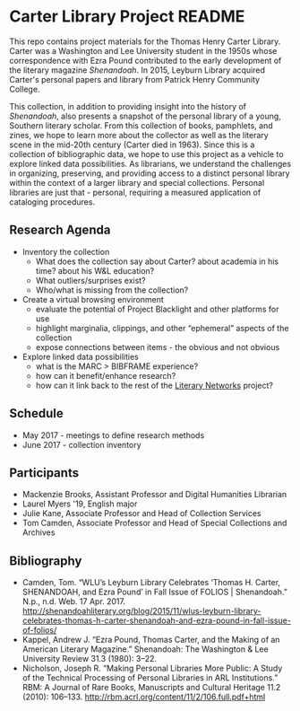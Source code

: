 # Carter Library Project README	

This repo contains project materials for the Thomas Henry Carter Library. Carter was a Washington and Lee University student in the 1950s whose correspondence with Ezra Pound contributed to the early development of the literary magazine *Shenandoah*. In 2015, Leyburn Library acquired Carter's personal papers and library from Patrick Henry Community College.  

This collection, in addition to providing insight into the history of *Shenandoah*, also presents a snapshot of the personal library of a young, Southern literary scholar. From this collection of books, pamphlets, and zines, we hope to learn more about the collector as well as the literary scene in the mid-20th century (Carter died in 1963). Since this is a collection of bibliographic data, we hope to use this project as a vehicle to explore linked data possibilities. As librarians, we understand the challenges in organizing, preserving, and providing access to a distinct personal library within the context of a larger library and special collections. Personal libraries are just that - personal, requiring a measured application of cataloging procedures. 



## Research Agenda
- Inventory the collection
    - What does the collection say about Carter? about academia in his time? about his W&L education?
    - What outliers/surprises exist?
    - Who/what is missing from the collection?
- Create a virtual browsing environment
    - evaluate the potential of Project Blacklight and other platforms for use
    - highlight marginalia, clippings, and other “ephemeral” aspects of the collection
    - expose connections between items - the obvious and not obvious
- Explore linked data possibilities
    - what is the MARC > BIBFRAME experience?
    - how can it benefit/enhance research?
    - how can it link back to the rest of the [Literary Networks](http://www.literarynetworks.org) project?


## Schedule
* May 2017 - meetings to define research methods
* June 2017 - collection inventory 


## Participants 
* Mackenzie Brooks, Assistant Professor and Digital Humanities Librarian
* Laurel Myers '19, English major
* Julie Kane, Associate Professor and Head of Collection Services 
* Tom Camden, Associate Professor and Head of Special Collections and Archives 

## Bibliography
* Camden, Tom. “WLU’s Leyburn Library Celebrates ‘Thomas H. Carter, SHENANDOAH, and Ezra Pound’ in Fall Issue of FOLIOS | Shenandoah.” N.p., n.d. Web. 17 Apr. 2017. http://shenandoahliterary.org/blog/2015/11/wlus-leyburn-library-celebrates-thomas-h-carter-shenandoah-and-ezra-pound-in-fall-issue-of-folios/
* Kappel, Andrew J. “Ezra Pound, Thomas Carter, and the Making of an American Literary Magazine.” Shenandoah: The Washington & Lee University Review 31.3 (1980): 3–22. 
* Nicholson, Joseph R. “Making Personal Libraries More Public: A Study of the Technical Processing of Personal Libraries in ARL Institutions.” RBM: A Journal of Rare Books, Manuscripts and Cultural Heritage 11.2 (2010): 106–133. http://rbm.acrl.org/content/11/2/106.full.pdf+html
